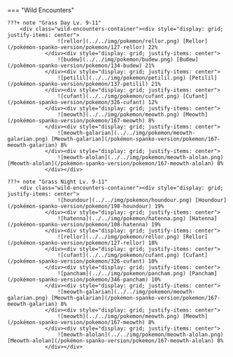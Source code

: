 

=== "Wild Encounters"


	???+ note "Grass Day Lv. 9-11"
		<div class="wild-encounters-container"><div style="display: grid; justify-items: center">
                    ![rellor](../../img/pokemon/rellor.png) [Rellor](/pokémon-spanko-version/pokemon/127-rellor) 22%
                </div><div style="display: grid; justify-items: center">
                    ![budew](../../img/pokemon/budew.png) [Budew](/pokémon-spanko-version/pokemon/134-budew) 21%
                </div><div style="display: grid; justify-items: center">
                    ![petilil](../../img/pokemon/petilil.png) [Petilil](/pokémon-spanko-version/pokemon/137-petilil) 21%
                </div><div style="display: grid; justify-items: center">
                    ![cufant](../../img/pokemon/cufant.png) [Cufant](/pokémon-spanko-version/pokemon/326-cufant) 12%
                </div><div style="display: grid; justify-items: center">
                    ![meowth](../../img/pokemon/meowth.png) [Meowth](/pokémon-spanko-version/pokemon/167-meowth) 8%
                </div><div style="display: grid; justify-items: center">
                    ![meowth-galarian](../../img/pokemon/meowth-galarian.png) [Meowth-galarian](/pokémon-spanko-version/pokemon/167-meowth-galarian) 8%
                </div><div style="display: grid; justify-items: center">
                    ![meowth-alolan](../../img/pokemon/meowth-alolan.png) [Meowth-alolan](/pokémon-spanko-version/pokemon/167-meowth-alolan) 8%
                </div></div>

	???+ note "Grass Night Lv. 9-11"
		<div class="wild-encounters-container"><div style="display: grid; justify-items: center">
                    ![houndour](../../img/pokemon/houndour.png) [Houndour](/pokémon-spanko-version/pokemon/198-houndour) 19%
                </div><div style="display: grid; justify-items: center">
                    ![hatenna](../../img/pokemon/hatenna.png) [Hatenna](/pokémon-spanko-version/pokemon/108-hatenna) 19%
                </div><div style="display: grid; justify-items: center">
                    ![rellor](../../img/pokemon/rellor.png) [Rellor](/pokémon-spanko-version/pokemon/127-rellor) 18%
                </div><div style="display: grid; justify-items: center">
                    ![cufant](../../img/pokemon/cufant.png) [Cufant](/pokémon-spanko-version/pokemon/326-cufant) 10%
                </div><div style="display: grid; justify-items: center">
                    ![pancham](../../img/pokemon/pancham.png) [Pancham](/pokémon-spanko-version/pokemon/346-pancham) 10%
                </div><div style="display: grid; justify-items: center">
                    ![meowth-galarian](../../img/pokemon/meowth-galarian.png) [Meowth-galarian](/pokémon-spanko-version/pokemon/167-meowth-galarian) 8%
                </div><div style="display: grid; justify-items: center">
                    ![meowth](../../img/pokemon/meowth.png) [Meowth](/pokémon-spanko-version/pokemon/167-meowth) 8%
                </div><div style="display: grid; justify-items: center">
                    ![meowth-alolan](../../img/pokemon/meowth-alolan.png) [Meowth-alolan](/pokémon-spanko-version/pokemon/167-meowth-alolan) 8%
                </div></div>



